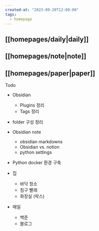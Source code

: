 ```yaml
---
created-at: "2023-09-20T12:00:00"
tags:
  - homepage
---
```

## [[homepages/daily|daily]]
## [[homepages/note|note]]
## [[homepages/paper|paper]]

Todo
- Obsidian
	- Plugins 정리
	- Tags 정리
- folder 구성 정리
- Obsidian note
	- obsidian markdowns
	- Obsidian vs. notion
	- python settings
- Python docker 환경 구축
- 집
	- 바닥 청소
	- 침구 빨래
	- 화장실 (락스)

- 매일
	- 백준
	- 블로그